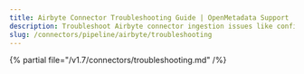 ```yaml
---
title: Airbyte Connector Troubleshooting Guide | OpenMetadata Support
description: Troubleshoot Airbyte connector ingestion issues like config errors, job failures, or schema mismatch.
slug: /connectors/pipeline/airbyte/troubleshooting
---
```


{% partial file="/v1.7/connectors/troubleshooting.md" /%}
